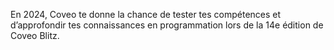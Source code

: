 En 2024, Coveo te donne la chance de tester tes compétences et d’approfondir tes connaissances en programmation lors de la 14e édition de Coveo Blitz.